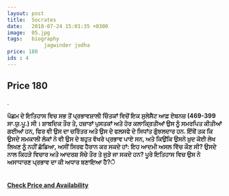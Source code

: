 ```yaml
---
layout: post
title:  Socrates
date:   2018-07-24 15:01:35 +0300
image:  05.jpg
tags:   biography
            jagwinder jodha
price: 180
ids : 4
---
```


<h2>Price 180 </h2>.<br>


<strong>ਪੱਛਮ ਦੇ ਇਤਿਹਾਸ ਵਿਚ ਸਭ ਤੋਂ ਪ੍ਰਭਾਵਸ਼ਾਲੀ ਚਿੰਤਕਾਂ ਵਿਚੋਂ ਇਕ ਸੁਲੇਸੈਟ ਆਫ਼ ਏਥਨਜ਼ (469-399 ਸਾ.ਯੁ.ਪੂ.) ਸੀ। ਸ਼ਾਬਦਿਕ ਤੌਰ ਤੇ, ਹਜ਼ਾਰਾਂ ਪੁਸਤਕਾਂ ਅਤੇ ਹੋਰ ਕਲਾਕ੍ਰਿਤੀਆਂ ਉਸ ਨੂੰ ਸਮਰਪਿਤ ਕੀਤੀਆਂ ਗਈਆਂ ਹਨ, ਫਿਰ ਵੀ ਉਸ ਦਾ ਚਰਿੱਤਰ ਅਤੇ ਉਸ ਦੇ ਫਲਸਫੇ ਦੇ ਸਿਧਾਂਤ ਗੁੰਝਲਦਾਰ ਹਨ. ਇੱਥੋਂ ਤਕ ਕਿ ਉਸਦੇ ਸਮਕਾਲੀ ਲੋਕਾਂ ਨੇ ਵੀ ਉਸ ਦੇ ਬਹੁਤ ਵੱਖਰੇ ਪ੍ਰਭਾਵ ਪਾਏ ਸਨ, ਅਤੇ ਕਿਉਂਕਿ ਉਸਨੇ ਖ਼ੁਦ ਕੋਈ ਲੇਖ ਲਿਖਣ ਨੂੰ ਨਹੀਂ ਛੱਡਿਆ, ਅਸੀਂ ਸਿਰਫ ਹੈਰਾਨ ਕਰ ਸਕਦੇ ਹਾਂ: ਇਹ ਆਦਮੀ ਅਸਲ ਵਿੱਚ ਕੌਣ ਸੀ? ਉਸਦੇ ਨਾਲ ਕਿਹੜੇ ਵਿਚਾਰ ਅਤੇ ਆਦਰਸ਼ ਸੱਚੇ ਤੌਰ ਤੇ ਜੁੜੇ ਜਾ ਸਕਦੇ ਹਨ? ਪੂਰੇ ਇਤਿਹਾਸ ਵਿਚ ਉਸ ਨੇ ਅਸਾਧਾਰਣ ਪ੍ਰਭਾਵ ਦਾ ਕੀ ਅਧਾਰ ਬਣਾਇਆ ਹੈ?ੋ</strong><br><br>


<h4><a class="add-cart cart1" href="/{{ site.baseurl }}/books#4"><b>Check Price and Availability</b></a></h4>

<body>
 <script src="{{ site.baseurl }}/js/main.js"></script>
 </body>